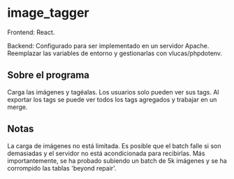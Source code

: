 # image_tagger

Frontend: React. 

Backend: Configurado para ser implementado en un servidor Apache.
Reemplazar las variables de entorno y gestionarlas con vlucas/phpdotenv.

## Sobre el programa

Carga las imágenes y tagéalas. 
Los usuarios solo pueden ver sus tags. 
Al exportar los tags se puede ver todos los tags agregados y trabajar en un merge.

## Notas

La carga de imágenes no está limitada. Es posible que el batch falle si son demasiadas y el servidor no está acondicionada para recibirlas. Más importantemente, se ha probado subiendo un batch de 5k imágenes y se ha corrompido las tablas 'beyond repair'. 
